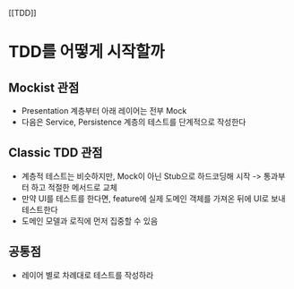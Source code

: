 [[TDD]]
# TDD를 어떻게 시작할까
## Mockist 관점
- Presentation 계층부터 아래 레이어는 전부 Mock
- 다음은 Service, Persistence 계층의 테스트를 단계적으로 작성한다
## Classic TDD 관점
- 계층적 테스트는 비슷하지만, Mock이 아닌 Stub으로 하드코딩해 시작
  -> 통과부터 하고 적절한 메서드로 교체
- 만약 UI를 테스트를 한다면,
  feature에 실제 도메인 객체를 가져온 뒤에 UI로 보내 테스트한다
- 도메인 모델과 로직에 먼저 집중할 수 있음
## 공통점
- 레이어 별로 차례대로 테스트를 작성하라
